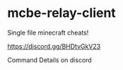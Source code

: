 # mcbe-relay-client
Single file minecraft cheats!

https://discord.gg/BHDtvGkV23

Command Details on discord

